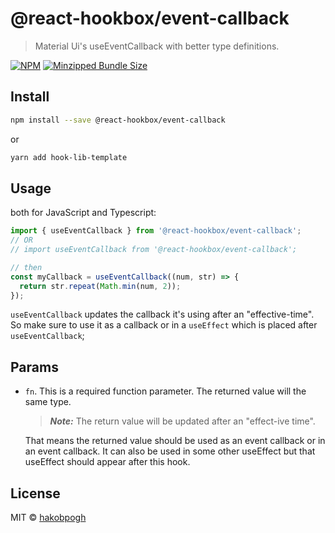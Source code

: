 # @react-hookbox/event-callback

> Material Ui's useEventCallback with better type definitions.

[![NPM][npm-image]][npm-link]
[![Minzipped Bundle Size][bundlephobia-image]][bundlephobia-link]

## Install

```bash
npm install --save @react-hookbox/event-callback
```
or
```bash
yarn add hook-lib-template
```


## Usage

both for JavaScript and Typescript:
```typescript
import { useEventCallback } from '@react-hookbox/event-callback';
// OR
// import useEventCallback from '@react-hookbox/event-callback';

// then
const myCallback = useEventCallback((num, str) => {
  return str.repeat(Math.min(num, 2));
});
```

`useEventCallback` updates the callback it's using after
an "effective-time". So make sure to use it as a callback
or in a `useEffect` which is placed after `useEventCallback`;

## Params

* `fn`. This is a required function parameter.
  The returned value will the same type.

  > ***Note:*** The return value will be updated after an
  "effect-ive time".

  That means the returned value should be used as an event
  callback or in an event callback. It can also be used in
  some other useEffect but that useEffect should appear
  after this hook.

## License

MIT © [hakobpogh][github-hakobpogh]

[npm-image]: https://img.shields.io/npm/v/@react-hookbox/event-callback.svg
[npm-link]: https://www.npmjs.com/package/@react-hookbox/event-callback
[bundlephobia-image]: https://badgen.net/bundlephobia/minzip/@react-hookbox/event-callback
[bundlephobia-link]: https://bundlephobia.com/result?p=@react-hookbox/event-callback
[github-hakobpogh]: https://github.com/hakobpogh
